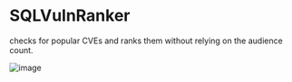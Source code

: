 # SQLVulnRanker
checks for popular CVEs and ranks them without relying on the audience count. 

![image](https://user-images.githubusercontent.com/106271123/209582097-d14eb75c-3583-4753-a177-52588d777f1b.png)

